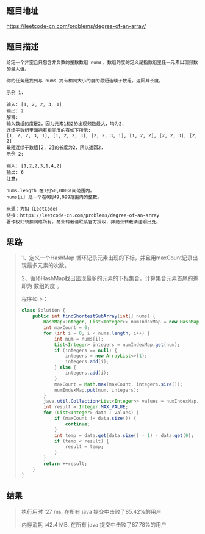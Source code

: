 
## 题目地址
 https://leetcode-cn.com/problems/degree-of-an-array/  

## 题目描述
```
给定一个非空且只包含非负数的整数数组 nums, 数组的度的定义是指数组里任一元素出现频数的最大值。

你的任务是找到与 nums 拥有相同大小的度的最短连续子数组，返回其长度。

示例 1:

输入: [1, 2, 2, 3, 1]
输出: 2
解释: 
输入数组的度是2，因为元素1和2的出现频数最大，均为2.
连续子数组里面拥有相同度的有如下所示:
[1, 2, 2, 3, 1], [1, 2, 2, 3], [2, 2, 3, 1], [1, 2, 2], [2, 2, 3], [2, 2]
最短连续子数组[2, 2]的长度为2，所以返回2.
示例 2:

输入: [1,2,2,3,1,4,2]
输出: 6
注意:

nums.length 在1到50,000区间范围内。
nums[i] 是一个在0到49,999范围内的整数。

来源：力扣（LeetCode）
链接：https://leetcode-cn.com/problems/degree-of-an-array
著作权归领扣网络所有。商业转载请联系官方授权，非商业转载请注明出处。
```

## 思路

>   1、定义一个HashMap 循环记录元素出现的下标，并且用maxCount记录出现最多元素的次数。
>
>   2、循环HashMap找出出现最多的元素的下标集合，计算集合元素首尾的差即为 数组的度 。
>
>   程序如下：
>
>   ```java
>   class Solution {
>       public int findShortestSubArray(int[] nums) {
>           HashMap<Integer, List<Integer>> numIndexMap = new HashMap<>(nums.length);
>           int maxCount = 0;
>           for (int i = 0; i < nums.length; i++) {
>               int num = nums[i];
>               List<Integer> integers = numIndexMap.get(num);
>               if (integers == null) {
>                   integers = new ArrayList<>(1);
>                   integers.add(i);
>               } else {
>                   integers.add(i);
>               }
>               maxCount = Math.max(maxCount, integers.size());
>               numIndexMap.put(num, integers);
>           }
>           java.util.Collection<List<Integer>> values = numIndexMap.values();
>           int result = Integer.MAX_VALUE;
>           for (List<Integer> data : values) {
>               if (maxCount != data.size()) {
>                   continue;
>               }
>               int temp = data.get(data.size() - 1) - data.get(0);
>               if (temp < result) {
>                   result = temp;
>               }
>           }
>           return ++result;
>       }
>   }
>   ```
>
>   

## 结果

> 执行用时 :27 ms, 在所有 java 提交中击败了85.42%的用户
>
> 内存消耗 :42.4 MB, 在所有 java 提交中击败了87.78%的用户
